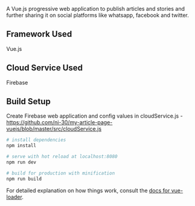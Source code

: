A Vue.js progressive web application to publish articles and stories and further sharing it on social platforms like whatsapp, facebook and twitter.

## Framework Used
Vue.js

## Cloud Service Used
Firebase

## Build Setup

Create Firebase web application and config values in cloudService.js  - https://github.com/ni-30/my-article-page-vuejs/blob/master/src/cloudService.js

``` bash
# install dependencies
npm install

# serve with hot reload at localhost:8080
npm run dev

# build for production with minification
npm run build
```

For detailed explanation on how things work, consult the [docs for vue-loader](http://vuejs.github.io/vue-loader).
